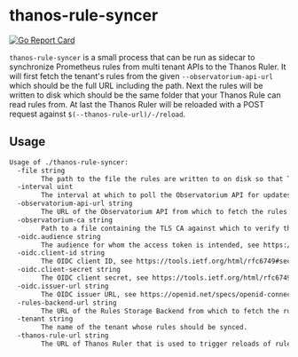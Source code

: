 # thanos-rule-syncer

[![Go Report Card](https://goreportcard.com/badge/github.com/observatorium/thanos-rule-syncer)](https://goreportcard.com/report/github.com/observatorium/thanos-rule-syncer)

`thanos-rule-syncer` is a small process that can be run as sidecar to synchronize Prometheus rules from multi tenant APIs to the Thanos Ruler.
It will first fetch the tenant's rules from the given `--observatorium-api-url` which should be the full URL including the path.
Next the rules will be written to disk which should be the same folder that your Thanos Rule can read rules from.
At last the Thanos Ruler will be reloaded with a POST request against `$(--thanos-rule-url)/-/reload`.

## Usage

[embedmd]:# (tmp/help.txt)
```txt
Usage of ./thanos-rule-syncer:
  -file string
    	The path to the file the rules are written to on disk so that Thanos Ruler can read it from. Required. (default "rules.yaml")
  -interval uint
    	The interval at which to poll the Observatorium API for updates to rules, given in seconds. (default 60)
  -observatorium-api-url string
    	The URL of the Observatorium API from which to fetch the rules. If specified, auth flags must also be provided.
  -observatorium-ca string
    	Path to a file containing the TLS CA against which to verify the Observatorium API. If no server CA is specified, the client will use the system certificates.
  -oidc.audience string
    	The audience for whom the access token is intended, see https://openid.net/specs/openid-connect-core-1_0.html#IDToken.
  -oidc.client-id string
    	The OIDC client ID, see https://tools.ietf.org/html/rfc6749#section-2.3.
  -oidc.client-secret string
    	The OIDC client secret, see https://tools.ietf.org/html/rfc6749#section-2.3.
  -oidc.issuer-url string
    	The OIDC issuer URL, see https://openid.net/specs/openid-connect-discovery-1_0.html#IssuerDiscovery.
  -rules-backend-url string
    	The URL of the Rules Storage Backend from which to fetch the rules. If specified, it gets priority over -observatorium-api-url and auth flags are no longer needed.
  -tenant string
    	The name of the tenant whose rules should be synced.
  -thanos-rule-url string
    	The URL of Thanos Ruler that is used to trigger reloads of rules. We will append /-/reload. Required.
```
